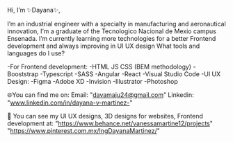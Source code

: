 Hi, I’m ✨Dayana✨, 

I’m an industrial engineer with a specialty in manufacturing and aeronautical innovation, I’m a graduate of the Tecnologico Nacional de Mexio campus Ensenada.
I’m currently learning more technologies for a better Frontend development and always improving in UI UX design
What tools and languages do I use?

-For Frontend development:
          -HTML JS CSS
          (BEM methodology)
          -Booststrap
          -Typescript -SASS
          -Angular -React
          -Visual Studio Code
-UI UX Design:
          -Figma
          -Adobe XD
          -Invision
          -Illustrator
          -Photoshop
     
🌐You can find me on:
     Email: "davamaju24@gmail.com" 
     Linkedin: "www.linkedin.com/in/dayana-v-martínez-"


🎨 You can see my UI UX designs, 3D designs for websites, Frontend development at:
      "https://www.behance.net/vanessamartine12/projects" 
      "https://www.pinterest.com.mx/IngDayanaMartinez/" 

<!---
Ing-Dayana/Ing-Dayana is a ✨ special  repository because its `README.md` (this file) appears on your GitHub profile.
You can click the Preview link to take a look at your changes.
--->
